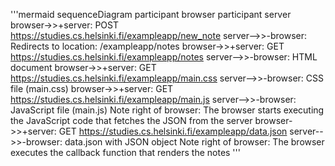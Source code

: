 '''mermaid
sequenceDiagram
    participant browser
    participant server
    browser->>+server: POST https://studies.cs.helsinki.fi/exampleapp/new_note
    server-->>-browser: Redirects to location: /exampleapp/notes
    browser->>+server: GET https://studies.cs.helsinki.fi/exampleapp/notes
    server-->>-browser: HTML document
    browser->>+server: GET https://studies.cs.helsinki.fi/exampleapp/main.css
    server-->>-browser: CSS file (main.css)
    browser->>+server: GET https://studies.cs.helsinki.fi/exampleapp/main.js
    server-->>-browser: JavaScript file (main.js)
    Note right of browser: The browser starts executing the JavaScript code that fetches the JSON from the server
    browser->>+server: GET https://studies.cs.helsinki.fi/exampleapp/data.json
    server-->>-browser: data.json with JSON object
    Note right of browser: The browser executes the callback function that renders the notes
'''